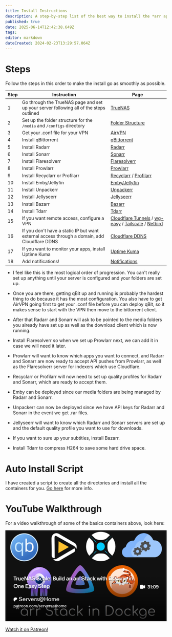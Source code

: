 ```yaml
---
title: Install Instructions
description: A step-by-step list of the best way to install the *arr apps
published: true
date: 2025-06-14T12:42:38.649Z
tags: 
editor: markdown
dateCreated: 2024-02-23T13:29:57.064Z
---
```


# Steps

Follow the steps in this order to make the install go as smoothly as possible.

| Step | Instruction | Page |
| --- | --- | --- |
| 1 | Go through the TrueNAS page and set up your server following all of the steps outlined | [TrueNAS](/TrueNAS) |
| 2   | Set up the folder structure for the `/media` and `/configs` directory | [Folder Structure](/Folder-Structure) |
| 3   | Get your .conf file for your VPN | [AirVPN](/AirVPN) |
| 4   | Install qBittorrent | [qBittorrent](/qBittorrent) |
| 5   | Install Radarr | [Radarr](/radarr) |
| 6   | Install Sonarr | [Sonarr](/Sonarr) |
| 7   | Install Flaresolverr | [Flaresolverr](/Flaresolverr) |
| 8   | Install Prowlarr | [Prowlarr](/Prowlarr) |
| 9   | Install Recyclarr or Profilarr | [Recyclarr](/Recyclarr) / [Profilarr](/profilarr) |
| 10  | Install Emby/Jellyfin | [Emby/Jellyfin](/Emby) |
| 11  | Install Unpackerr | [Unpackerr](/Unpackerr) |
| 12  | Install Jellyseerr | [Jellyseerr](/Jellyseerr) |
| 13  | Install Bazarr | [Bazarr](/bazarr) |
| 14  | Install Tdarr | [Tdarr](/tdarr) |
| 15  | If you want remote access, configure a VPN | [Cloudflare Tunnels](/CloudflareTunnels) / [wg-easy](/wg-easy) / [Tailscale](/tailscale) / [Netbird](/netbird) |
| 16  | If you don't have a static IP but want external access through a domain, add Cloudflare DDNS | [Cloudflare DDNS](/cloudflareddns) |
| 17  | If you want to monitor your apps, install Uptime Kuma | [Uptime Kuma](/Kuma) |
| 18  | Add notifications! | [Notifications](/Notifications) |

- I feel like this is the most logical order of progression. You can't really set up anything until your server is configured and your folders are set up.
 
- Once you are there, getting qBit up and running is probably the hardest thing to do because it has the most configuration. You also have to get AirVPN going first to get your .conf file before you can deploy qBit, so it makes sense to start with the VPN then move to the bittorrent client.
 
- After that Radarr and Sonarr will ask to be pointed to the media folders you already have set up as well as the download client which is now running.
 
- Install Flaresolverr so when we set up Prowlarr next, we can add it in case we will need it later. 
 
- Prowlarr will want to know which apps you want to connect, and Radarr and Sonarr are now ready to accept API pushes from Prowlarr, as well as the Flaresolverr server for indexers which use Cloudflare.
 
- Recyclarr or Profilarr will now need to set up quality profiles for Radarr and Sonarr, which are ready to accept them.
 
- Emby can be deployed since our media folders are being managed by Radarr and Sonarr.
 
- Unpackerr can now be deployed since we have API keys for Radarr and Sonarr in the event we get .rar files.
 
- Jellyseerr will want to know which Radarr and Sonarr servers are set up and the default quality profile you want to use for downloads.

- If you want to sure up your subtitles, install Bazarr.

- Install Tdarr to compress H264 to save some hard drive space.

# Auto Install Script
I have created a script to create all the directories and install all the containers for you. [Go here](/Folder-Structure#auto-folder-creation-for-truenas) for more info. 

# YouTube Walkthrough

For a video walkthrough of some of the basics containers above, look here:

![](/2025-01-28-truenas-scale-build-an-arr-stac-promo-card.png)

[Watch it on Patreon!](https://www.patreon.com/posts/truenas-scale-in-120976920?utm_medium=clipboard_copy&utm_source=copyLink&utm_campaign=postshare_creator&utm_content=join_link)